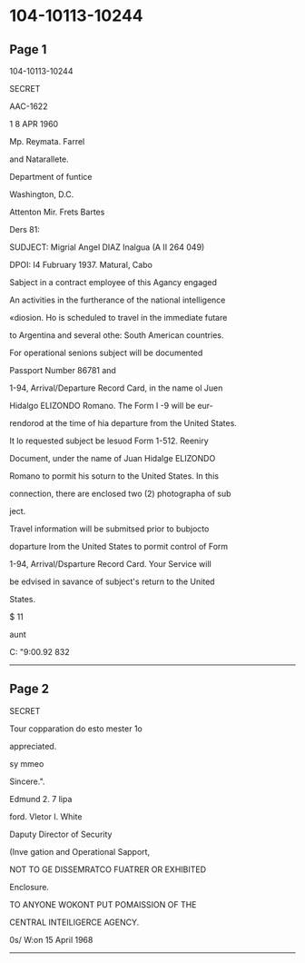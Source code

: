 # 104-10113-10244

## Page 1

104-10113-10244

SECRET

AAC-1622

1 8 APR 1960

Mp. Reymata. Farrel

and Natarallete.

Department of funtice

Washington, D.C.

Attenton Mir. Frets Bartes

Ders 81:

SUDJECT: Migrial Angel DIAZ Inalgua (A II 264 049)

DPOI: I4 Fubruary 1937. Matural, Cabo

Sabject in a contract employee of this Agancy engaged

An activities in the furtherance of the national intelligence

«diosion. Ho is scheduled to travel in the immediate futare

to Argentina and several othe: South American countries.

For operational senions subject will be documented

Passport Number 86781 and

1-94, Arrival/Departure Record Card, in the name ol Juen

Hidalgo ELIZONDO Romano. The Form I -9 will be eur-

rendorod at the time of hia departure from the United States.

It lo requested subject be lesuod Form 1-512. Reeniry

Document, under the name of Juan Hidalge ELIZONDO

Romano to pormit his soturn to the United States. In this

connection, there are enclosed two (2) photographa of sub

ject.

Travel information will be submitsed prior to bubjocto

doparture Irom the United States to pormit control of Form

1-94, Arrival/Dsparture Record Card. Your Service will

be edvised in savance of subject's return to the United

States.

$ 11

aunt

C: "9:00.92 832

---

## Page 2

SECRET

Tour copparation do esto mester 1o

appreciated.

sy mmeo

Sincere.".

Edmund 2. 7 lipa

ford. Vletor I. White

Daputy Director of Security

(Inve gation and Operational Sapport,

NOT TO GE DISSEMRATCO FUATRER OR EXHIBITED

Enclosure.

TO ANYONE WOKONT PUT POMAISSION OF THE

CENTRAL INTEILIGERCE AGENCY.

0s/ W:on 15 April 1968

---

